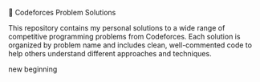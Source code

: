 📘 Codeforces Problem Solutions

This repository contains my personal solutions to a wide range of competitive programming problems from Codeforces. Each solution is organized by problem name and includes clean, well-commented code to help others understand different approaches and techniques.

new beginning
